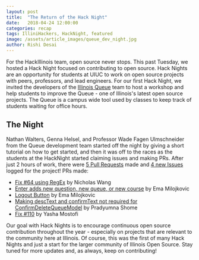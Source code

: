 ```yaml
---
layout: post
title:  "The Return of the Hack Night"
date:   2018-04-24 12:00:00
categories: recap
tags: IlliniHackers, HackNight, featured
image: /assets/article_images/queue_dev_night.jpg
author: Rishi Desai
---
```


For the HackIllinois team, open source never stops. This past Tuesday, we hosted a Hack Night focused on contributing to open source. Hack Nights are an opportunity for students at UIUC to work on open source projects with peers, professors, and lead engineers. For our first Hack Night, we invited the developers of the [Illinois Queue](https://github.com/illinois/queue) team to host a workshop and help students to improve the Queue - one of Illinois's latest open source projects. The Queue is a campus wide tool used by classes to keep track of students waiting for office hours.

## The Night

Nathan Walters, Genna Helsel, and Professor Wade Fagen Ulmschneider from the Queue development team started off the night by giving a short tutorial on how to get started, and then it was off to the races as the students at the HackNight started claiming issues and making PRs. After just 2 hours of work, there were [5 Pull Requests](https://github.com/illinois/queue/pulls) made and [4 new Issues](https://github.com/illinois/queue/issues) logged for the project!  PRs made:

* [Fix #64 using RegEx](https://github.com/illinois/queue/pull/120) by Nicholas Wang
* [Enter adds new question, new queue, or new course](https://github.com/illinois/queue/pull/126) by Ema Milojkovic
* [Logout Button](https://github.com/illinois/queue/pull/124) by Ema Milojkovic
* [Making descText and confirmText not required for ConfirmDeleteQueueModel](https://github.com/illinois/queue/pull/121) by Pradyumna Shome
* [Fix #110](https://github.com/illinois/queue/pull/123) by Yasha Mostofi

Our goal with Hack Nights is to encourage continuous open source contribution throughout the year - especially on projects that are relevant to the community here at Illinois. Of course, this was the first of many Hack Nights and just a start for the larger community of Illinois Open Source. Stay tuned for more updates and, as always, keep on contributing!